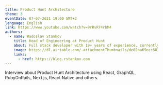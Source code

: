 ```yaml
---
title: Product Hunt Architecture
theme: 3
eventDate: 07-07-2021 19:00 GMT+3
language: English
link: https://www.youtube.com/watch?v=9rRvR74rbM4
authors:
  - name: Radoslav Stankov
    title: Head of Engineering at Product Hunt
    about: Full stack developer with 19+ years of experience, currently he is head of engineering at Product Hunt. Enjoys blogging and solving problems.
    image: https://dl.airtable.com/.attachmentThumbnails/de02aa65eec601842cb38d9a20964a48/fc80452b
    links:
      - href: https://blog.rstankov.com
---
```


Interview about Product Hunt Architecture using React, GraphQL, RubyOnRails, Next.js, React.Native and others.
